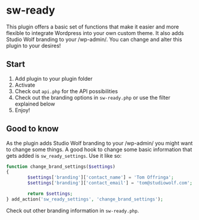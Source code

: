 # sw-ready

This plugin offers a basic set of functions that make it easier and more flexible to integrate Wordpress
into your own custom theme. It also adds Studio Wolf branding to your /wp-admin/. You can
change and alter this plugin to your desires!

## Start

1. Add plugin to your plugin folder
2. Activate
3. Check out `api.php` for the API possibilities
4. Check out the branding options in `sw-ready.php` or use the filter explained below
4. Enjoy!

## Good to know

As the plugin adds Studio Wolf branding to your /wp-admin/  you might want to change some things. A good hook to
change some basic information that gets added is `sw_ready_settings`. Use it like so:

```php
function change_brand_settings($settings)
{
        $settings['branding']['contact_name'] = 'Tom Offringa';
        $settings['branding']['contact_email'] = 'tom@studiowolf.com';

        return $settings;
} add_action('sw_ready_settings', 'change_brand_settings');
```

Check out other branding information in `sw-ready.php`.